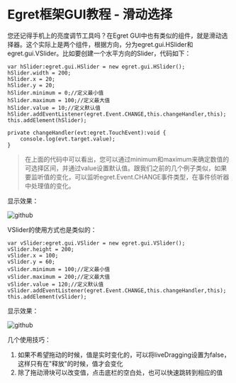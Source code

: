 Egret框架GUI教程 - 滑动选择
===============

您还记得手机上的亮度调节工具吗？在Egret GUI中也有类似的组件，就是滑动选择器。这个实际上是两个组件，根据方向，分为egret.gui.HSlider和egret.gui.VSlider。比如要创建一个水平方向的Slider，代码如下：

```
var hSlider:egret.gui.HSlider = new egret.gui.HSlider();
hSlider.width = 200;
hSlider.x = 20;
hSlider.y = 20;
hSlider.minimum = 0;//定义最小值
hSlider.maximum = 100;//定义最大值
hSlider.value = 10;//定义默认值
hSlider.addEventListener(egret.Event.CHANGE,this.changeHandler,this);
this.addElement(hSlider);

private changeHandler(evt:egret.TouchEvent):void {
    console.log(evt.target.value);
}
```
> 在上面的代码中可以看出，您可以通过minimum和maximum来确定数值的可选择区间，并通过value设置默认值。跟我们之前的几个例子类似，如果要监听值的变化，可以监听egret.Event.CHANGE事件类型，在事件侦听器中处理值的变化。

显示效果：

![github](https://raw.githubusercontent.com/NeoGuo/html5-documents/master/egret-gui/images/slider1.png "Egret")

VSlider的使用方式也是类似的：

```
var vSlider:egret.gui.VSlider = new egret.gui.VSlider();
vSlider.height = 200;
vSlider.x = 100;
vSlider.y = 60;
vSlider.minimum = 100;//定义最小值
vSlider.maximum = 200;//定义最大值
vSlider.value = 120;//定义默认值
vSlider.addEventListener(egret.Event.CHANGE,this.changeHandler,this);
this.addElement(vSlider);
```

显示效果：

![github](https://raw.githubusercontent.com/NeoGuo/html5-documents/master/egret-gui/images/slider2.png "Egret")

几个使用技巧：

1. 如果不希望拖动的时候，值是实时变化的，可以将liveDragging设置为false，这样只有在"释放"的时候，值才会变化
2. 除了拖动滑块可以改变值，点击底栏的空白处，也可以快速跳转到相应的值
